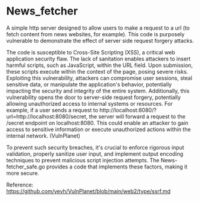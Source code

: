 # News_fetcher

A simple http server designed to allow users to make a request to a url (to fetch content from news websites, for example). This code is purposely vulnerable to demonstrate the effect of server side request forgery attacks.

The code is susceptible to Cross-Site Scripting (XSS), a critical web application security flaw. The lack of sanitation enables attackers to insert harmful scripts, such as JavaScript, within the URL field. Upon submission, these scripts execute within the context of the page, posing severe risks. Exploiting this vulnerability, attackers can compromise user sessions, steal sensitive data, or manipulate the application's behavior, potentially impacting the security and integrity of the entire system. Additionally, this vulnerability opens the door to server-side request forgery, potentially allowing unauthorized access to internal systems or resources. For example, if a user sends a request to http://localhost:8080/?url=http://localhost:8080/secret, the server will forward a request to the /secret endpoint on localhost:8080. This could enable an attacker to gain access to sensitive information or execute unauthorized actions within the internal network. (VulnPlanet)

To prevent such security breaches, it's crucial to enforce rigorous input validation, properly sanitize user input, and implement output encoding techniques to prevent malicious script injection attempts. The News-fetcher_safe.go provides a code that implements these factors, making it more secure.

Reference: https://github.com/yevh/VulnPlanet/blob/main/web2/type/ssrf.md
